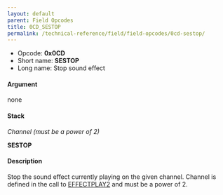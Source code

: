 ```yaml
---
layout: default
parent: Field Opcodes
title: 0CD_SESTOP
permalink: /technical-reference/field/field-opcodes/0cd-sestop/
---
```


-   Opcode: **0x0CD**
-   Short name: **SESTOP**
-   Long name: Stop sound effect

#### Argument

none

#### Stack

  
*Channel (must be a power of 2)*

**SESTOP**

#### Description

Stop the sound effect currently playing on the given channel. Channel is defined in the call to [EFFECTPLAY2](021_EFFECTPLAY2) and must be a power of 2.
